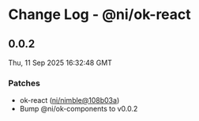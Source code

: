 # Change Log - @ni/ok-react

<!-- This log was last generated on Thu, 11 Sep 2025 16:32:48 GMT and should not be manually modified. -->

<!-- Start content -->

## 0.0.2

Thu, 11 Sep 2025 16:32:48 GMT

### Patches

- ok-react ([ni/nimble@108b03a](https://github.com/ni/nimble/commit/108b03a39520fe996e920c83989a57d2fe0aad41))
- Bump @ni/ok-components to v0.0.2
